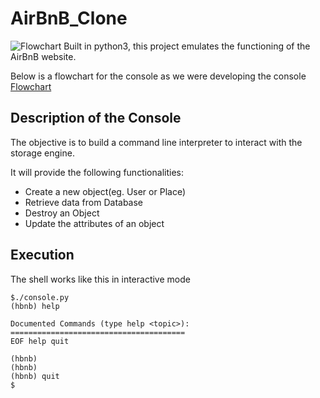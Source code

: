 # AirBnB_Clone
![Flowchart](https://imgur.com/xuoucfD.png)
 Built in python3, this project emulates the functioning of the AirBnB website.

Below is a flowchart for the console as we were developing the console
[Flowchart](https://imgur.com/3rCP5Fx.png)

## Description of the Console
The objective is to build a command line interpreter to interact with the storage engine.

It will provide the following functionalities:
* Create a new object(eg. User or Place)
* Retrieve data from Database
* Destroy an Object
* Update the attributes of an object

## Execution 
The shell works like this in interactive mode
```
$./console.py
(hbnb) help

Documented Commands (type help <topic>):
=======================================
EOF help quit

(hbnb)
(hbnb)
(hbnb) quit
$
```
